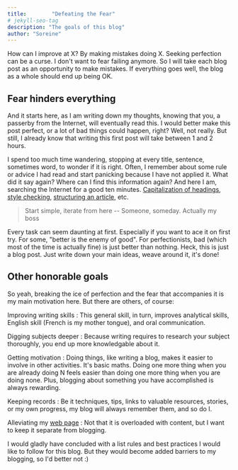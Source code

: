 ```yaml
---
title:        "Defeating the Fear"
# jekyll-seo-tag
description: "The goals of this blog"
author: "Soreine"
---
```


<p class="lead">
How can I improve at X? By making mistakes doing X. Seeking perfection can be a curse. I don't want to fear failing anymore. So I will take each blog post as an opportunity to make mistakes. If everything goes well, the blog as a whole should end up being OK.
</p>

## Fear hinders everything

And it starts here, as I am writing down my thoughts, knowing that you, a passerby from the Internet, will eventually read this. I would better make this post perfect, or a lot of bad things could happen, right? Well, not really. But still, I already know that writing this first post will take between 1 and 2 hours.

I spend too much time wandering, stopping at every title, sentence, sometimes word, to wonder if it is right. Often, I remember about some rule or advice I had read and start panicking because I have not applied it. What did it say again? Where can I find this information again? And here I am, searching the Internet for a good ten minutes. [Capitalization of headings](http://titlecapitalization.com/), [style checking](http://www.hemingwayapp.com/), [structuring an article](http://engineerwriting.jottit.com/), etc.

> Start simple, iterate from here
> -- Someone, someday. Actually my boss

Every task can seem daunting at first. Especially if you want to ace it on first try.
For some, "better is the enemy of good". For perfectionists, bad (which most of the time is actually fine) is just better than nothing. Heck, this is just a blog post. Just write down your main ideas, weave around it, it's done!

## Other honorable goals

So yeah, breaking the ice of perfection and the fear that accompanies it is my main motivation here. But there are others, of course:

Improving writing skills
: This general skill, in turn, improves analytical skills, English skill (French is my mother tongue), and oral communication.

Digging subjects deeper
: Because writing requires to research your subject thoroughly, you end up more knowledgable about it.

Getting motivation
: Doing things, like writing a blog, makes it easier to involve in other activities. It's basic maths. Doing one more thing when you are already doing N feels easier than doing one more thing when you are doing none. Plus, blogging about something you have accomplished is always rewarding.

Keeping records
: Be it techniques, tips, links to valuable resources, stories, or my own progress, my blog will always remember them, and so do I.

Alleviating my [web page](https://soreine.github.io)
: Not that it is overloaded with content, but I want to keep it separate from blogging.


I would gladly have concluded with a list rules and best practices I would like to follow for this blog. But they would become added barriers to my blogging, so I'd better not :)





